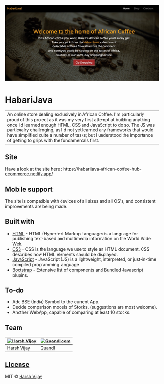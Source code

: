 # ![test](habarijava.png)
# HabariJava
<table>
<tr>
<td>
An online store dealing exclusively in African Coffee. I'm particularly proud of this project as it was my very first attempt at building anything once I'd learned enough HTML, CSS and JavaScript to do so. The JS was particualry challenging, as I'd not yet learned any frameworks that would have simplified quite a number of tasks; but I understood the importance of getting to grips with the fundamentals first. 
</td>
</tr>
</table>


## Site
Have a look at the site here :  https://habarijava-african-coffee-hub-ecommerce.netlify.app/


## Mobile support
The site is compatible with devices of all sizes and all OS's, and consistent improvements are being made.


## Built with 

- [HTML](https://www.w3schools.com/html/default.asp) - HTML (Hypertext Markup Language) is a language for publishing text-based and multimedia information on the World Wide Web.
- [CSS](https://www.w3schools.com/Css/) - CSS is the language we use to style an HTML document. CSS describes how HTML elements should be displayed.
- [JavaScript](https://developer.mozilla.org/en-US/docs/Web/javascript) - JavaScript (JS) is a lightweight, interpreted, or just-in-time compiled programming language
- [Bootstrap](http://getbootstrap.com/) - Extensive list of components and  Bundled Javascript plugins.


## To-do
- Add BSE (India) Symbol to the current App.
- Decide comparison models of Stocks. (suggestions are most welcome).
- Another WebApp, capable of comparing at least 10 stocks.

## Team

[![Harsh Vijay](https://avatars1.githubusercontent.com/u/12688534?v=3&s=144)](https://github.com/iharsh234)  | [![Quandl.com](https://github.com/iharsh234/WebApp/blob/master/images/quandl.jpg)](https://www.quandl.com/)
---|---
[Harsh Vijay ](https://github.com/iharsh234) |[Quandl](https://www.quandl.com)

## [License](https://github.com/iharsh234/WebApp/blob/master/LICENSE.md)

MIT © [Harsh Vijay ](https://github.com/iharsh234)

